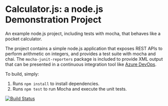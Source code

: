 Calculator.js: a node.js Demonstration Project
==============================================
An example node.js project, including tests with mocha, that behaves like
a pocket calculator.

The project contains a simple node.js application that exposes REST APIs
to perform arithmetic on integers, and provides a test suite with mocha
and chai.  The `mocha-junit-reporters` package is included to provide XML
output that can be presented in a continuous integration tool like
[Azure DevOps](https://azure.com/devops).

To build, simply:

1. Runs `npm install` to install dependencies.
2. Runs `npm test` to run Mocha and execute the unit tests.

[![Build Status](https://dev.azure.com/StopThere/Integrating%20External%20Source%20Control%20with%20Azure%20Pipelines/_apis/build/status/berrycode-ops.calculator?branchName=master)](https://dev.azure.com/StopThere/Integrating%20External%20Source%20Control%20with%20Azure%20Pipelines/_build/latest?definitionId=9&branchName=master)

